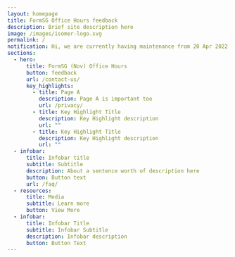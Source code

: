 ```yaml
---
layout: homepage
title: FormSG Office Hours feedback
description: Brief site description here
image: /images/isomer-logo.svg
permalink: /
notification: Hi, we are currently having maintenance from 20 Apr 2022 to 21 Apr 2022.
sections:
  - hero:
      title: FormSG (Nov) Office Hours
      button: feedback
      url: /contact-us/
      key_highlights:
        - title: Page A
          description: Page A is important too
          url: /privacy/
        - title: Key Highlight Title
          description: Key Highlight description
          url: ""
        - title: Key Highlight Title
          description: Key Highlight description
          url: ""
  - infobar:
      title: Infobar title
      subtitle: Subtitle
      description: About a sentence worth of description here
      button: Button text
      url: /faq/
  - resources:
      title: Media
      subtitle: Learn more
      button: View More
  - infobar:
      title: Infobar Title
      subtitle: Infobar Subtitle
      description: Infobar description
      button: Button Text
---
```

